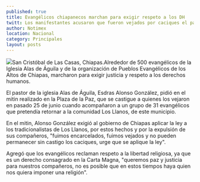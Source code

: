 ```yaml
---
published: true
title: Evangélicos chiapanecos marchan para exigir respeto a los DH
twitt: Los manifestantes acusaron que fueron vejados por caciques el pasado 25 de junio y exigieron que se dé castigo a los responsables
author: Notimex
location: Nacional
category: Principales
layout: posts
---
```


![](http://i.imgur.com/OynEeVkm.jpg)San Cristóbal de Las Casas, Chiapas.Alrededor de 500 evangélicos de la Iglesia Alas de Águila y de la organización de Pueblos Evangélicos de los Altos de Chiapas, marcharon para exigir justicia y respeto a los derechos humanos.

El pastor de la iglesia Alas de Águila, Esdras Alonso González, pidió en el mitin realizado en la Plaza de la Paz, que se castigue a quienes los vejaron en pasado 25 de junio cuando acompañaron a un grupo de 31 evangélicos que pretendía retornar a la comunidad Los Llanos, de este municipio.

En el mitin, Alonso González exigió al gobierno de Chiapas aplicar la ley a los tradicionalistas de Los Llanos, por estos hechos y por la expulsión de sus compañeros, "fuimos encarcelados, fuimos vejados y no pueden permanecer sin castigo los caciques, urge que se aplique la ley".

Agregó que los evangélicos reclaman respeto a la libertad religiosa, ya que es un derecho consagrado en la Carta Magna, "queremos paz y justicia para nuestros compañeros, no es posible que en estos tiempos haya quien nos quiera imponer una religión".
